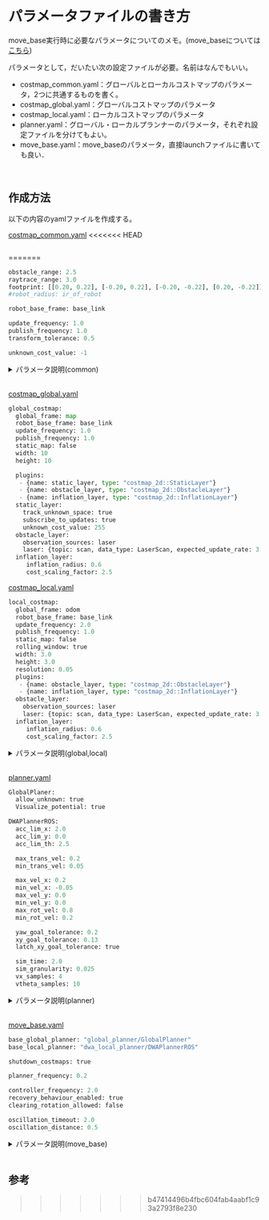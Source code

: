 # パラメータファイルの書き方
move_base実行時に必要なパラメータについてのメモ。(move_baseについては[こちら](./move_base.md))

パラメータとして，だいたい次の設定ファイルが必要。名前はなんでもいい。
- costmap_common.yaml：グローバルとローカルコストマップのパラメータ，2つに共通するものを書く。
- costmap_global.yaml：グローバルコストマップのパラメータ
- costmap_local.yaml：ローカルコストマップのパラメータ
- planner.yaml：グローバル・ローカルプランナーのパラメータ，それぞれ設定ファイルを分けてもよい。
- move_base.yaml：move_baseのパラメータ，直接launchファイルに書いても良い．

<br>

## 作成方法
以下の内容のyamlファイルを作成する。  

<u>costmap_common.yaml</u>
<<<<<<< HEAD
```

```

=======
```py
obstacle_range: 2.5   
raytrace_range: 3.0   
footprint: [[0.20, 0.22], [-0.20, 0.22], [-0.20, -0.22], [0.20, -0.22]] 
#robot_radius: ir_of_robot

robot_base_frame: base_link 

update_frequency: 1.0    
publish_frequency: 1.0  
transform_tolerance: 0.5 　

unknown_cost_value: -1      
```

<details><summary> パラメータ説明(common) </summary>
このパラメータをglobal,localにそれぞれ記述しても同じ<br>
追記予定
<!--
obstacle_range: 2.5   # ロボットとの距離がobstacle_range以下のオブジェクトは障害物としてみなし、コストマップに反映
raytrace_range: 3.0   # ロボットとの距離がraytrace_range以下でオブジェクトが検出された場合、そのオブジェクトの内側のコストマップの障害物をクリア
footprint: [[0.20, 0.22], [-0.20, 0.22], [-0.20, -0.22], [0.20, -0.22]] # ロボットの形状を多角形で指示する
#robot_radius: ir_of_robot

robot_base_frame: base_link # ロボットの座標フレーム

update_frequency: 1.0       # costmapを更新する頻度。（Hz）
publish_frequency: 1.0      # costmapの配信頻度 0.0
transform_tolerance: 0.5 　　 #　tfの遅延に対する待ち時間 これを超えるとロボット停止

unknown_cost_value: -1      #  マップサーバーからマップを読み取るときに、コストが不明であると見なされる値
--><!---->
</details>

<br>

<u>costmap_global.yaml</u>

```py
global_costmap:
  global_frame: map
  robot_base_frame: base_link
  update_frequency: 1.0
  publish_frequency: 1.0
  static_map: false
  width: 10
  height: 10

  plugins:
   - {name: static_layer, type: "costmap_2d::StaticLayer"}
   - {name: obstacle_layer, type: "costmap_2d::ObstacleLayer"}
   - {name: inflation_layer, type: "costmap_2d::InflationLayer"}
  static_layer:
    track_unknown_space: true
    subscribe_to_updates: true
    unknown_cost_value: 255
  obstacle_layer:
    observation_sources: laser
    laser: {topic: scan, data_type: LaserScan, expected_update_rate: 3.0, observation_persistence: 0.0, marking: true, clearing: true, inf_is_valid: false}
  inflation_layer:
     inflation_radius: 0.6
     cost_scaling_factor: 2.5
```
<u>costmap_local.yaml</u>

```py
local_costmap:
  global_frame: odom
  robot_base_frame: base_link
  update_frequency: 2.0
  publish_frequency: 1.0
  static_map: false
  rolling_window: true
  width: 3.0
  height: 3.0
  resolution: 0.05
  plugins:
   - {name: obstacle_layer, type: "costmap_2d::ObstacleLayer"}
   - {name: inflation_layer, type: "costmap_2d::InflationLayer"}
  obstacle_layer:
    observation_sources: laser
    laser: {topic: scan, data_type: LaserScan, expected_update_rate: 3.0, observation_persistence: 0.0, marking: true, clearing: true, inf_is_valid: false}
  inflation_layer:
     inflation_radius: 0.6
     cost_scaling_factor: 2.5
```

<details><summary> パラメータ説明(global,local) </summary>
パラメータの種類はglobal,localともに同じ<br>
追記予定
<!--
global_frame: map            # global cost map の実行フレーム
#   rolling_window: false       # ロボットが世界を移動しても、コストマップはロボットを中心に維持
   static_map: true             # mapが静的か
   resolution: 0.05             # コストマップの解像度 [m/pixel]  マップと同じにしとくと良い(delta)
   plugins:
   - {name: static_layer, type: "costmap_2d::StaticLayer"}             # 静的マップを使用する場合
   - {name: obstacle_layer, type: "costmap_2d::ObstacleLayer"}   # センサからの障害物層
   - {name: inflation_layer, type: "costmap_2d::InflationLayer"}  #
    
   static_layer:
     map_topic : map
     track_unknown_space : true   # unknown領域の扱い。trueならunknown領域、falseならfree領域
     unknown_cost_value : -1     # マップを読み取るときに、コストが不明であると見なされる値  -1 == 255
     subscribe_to_updates: false    # map_updateトピックを受け入れるか default false
     lethal_cost_threshold ：100          # マップを読み取るときに致命的なコストとするしきい値
     # その他3つくらい
   obstacle_layer:
     track_unknown_space: false   # unknown領域の扱い。trueならunknown領域、falseならfree領域
     max_obstacle_height:2.0  # 有効センサ読み取り最大高さ[m]。
     obstacle_range:2.5  # コストマップに障害物を挿入する最大範囲[m]
     raytrace_range:3.0 # マップから障害物をレイトレーシングする最大範囲[m]
     footprint_clearing_enabled:true  # ロボットのフットプリントが移動するスペースをクリア．
     # voxelCostmap　3次元追跡用
     origin_z：0.0　# マップのz原点
     z_resolution：0.2
     z_voxels：10 # 各垂直列のボクセルの数
     unknown_threshold:z_voxels  # 「既知」と見なされる列で許可される未知のセルの数
     mark_threshold：0  # 「空き」と見なされる列で許可されるマークされたセルの最大数
     publish_voxel_map：false # ボクセルグリッドを公開するか
     footprint_clearing_enabled：true
     observation_sources: <source_name>      # センサ情報の名前空間を指定
     <source_name>:
       sensor_frame: “”                  # センサのフレーム,
       data_type: PointCloud          # データタイプ
       topic: source_name                # センサのトピック
       expected_update_rate: 0.0     # センサー読み取り期待頻度。0.0は制限なし．センサの実際のレートよりもわずかに許容度の高い値に設定．
       observation_persistence: 0.0  # センサーの読み取り値保持時間
       marking: true                 # センサデータを障害物としてコストマップに反映させるか
       clearing: false                # センサデータを障害物のクリアに使うか 2dlidarを使用する際には注意
       max_obstacle_height：2.0    # globalのmax_obstacle_heightより小さい
       min_obstacle_height：0.0   # 有効センサ読み取り最小高さ[m]。通常、地面の高さに設定
       obstacle_range：2.5
       raytrace_range：3.0
       inf_is_valid: false            # LaserScanで inf値を使用するか．最大範囲に変換．
   inflation_layer:
     inflation_radius: 1.0       #　ロボットが障害物にぶつからないようにするための膨張パラメータ
     cost_scaling_factor: 2.5
--><!---->
</details>

<br>

<u>planner.yaml</u>

```py
GlobalPlaner:
  allow_unknown: true
  Visualize_potential: true

DWAPlannerROS:
  acc_lim_x: 2.0
  acc_lim_y: 0.0
  acc_lim_th: 2.5

  max_trans_vel: 0.2
  min_trans_vel: 0.05

  max_vel_x: 0.2
  min_vel_x: -0.05
  max_vel_y: 0.0
  min_vel_y: 0.0
  max_rot_vel: 0.8
  min_rot_vel: 0.2

  yaw_goal_tolerance: 0.2
  xy_goal_tolerance: 0.13
  latch_xy_goal_tolerance: true

  sim_time: 2.0
  sim_granularity: 0.025
  vx_samples: 4
  vtheta_samples: 10

```
<details><summary> パラメータ説明(planner) </summary>
追記予定
</details>

<br>

<u>move_base.yaml</u>

```py
base_global_planner: "global_planner/GlobalPlanner"
base_local_planner: "dwa_local_planner/DWAPlannerROS"

shutdown_costmaps: true

planner_frequency: 0.2

controller_frequency: 2.0
recovery_behaviour_enabled: true
clearing_rotation_allowed: false

oscillation_timeout: 2.0
oscillation_distance: 0.5
```
<details><summary> パラメータ説明(move_base) </summary>
追記予定
</details>
<br>

## 参考
>>>>>>> b47414496b4fbc604fab4aabf1c93a2793f8e230

